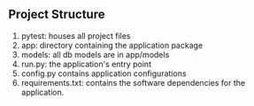 ## Project Structure ##
1. pytest: houses all project files
2. app: directory containing the application package
3. models: all db models are in app/models
4. run.py: the application's entry point
5. config.py contains application configurations
6. requirements.txt: contains the software dependencies for the application.
